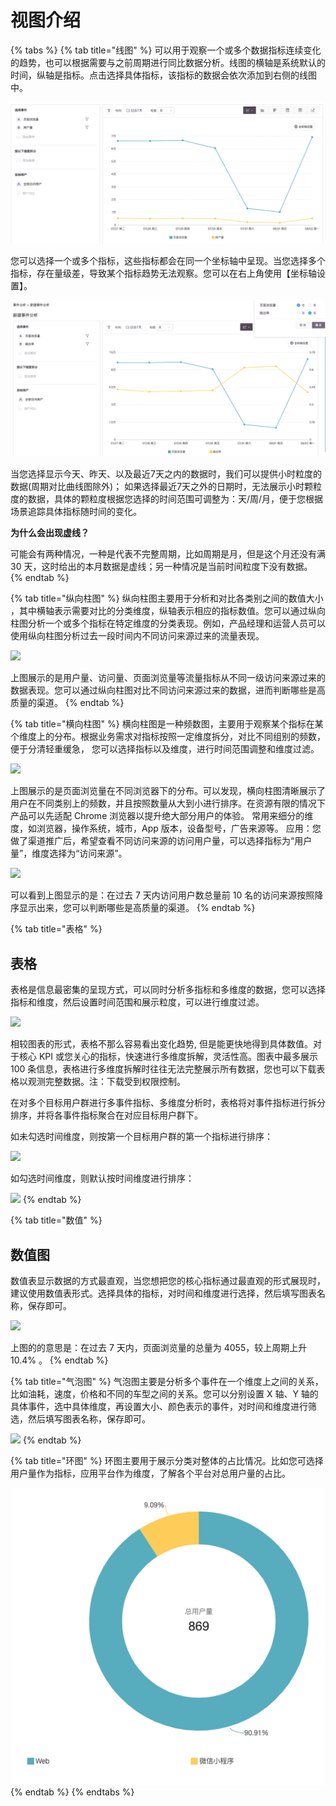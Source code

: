 # 视图介绍

{% tabs %}
{% tab title="线图" %}
可以用于观察一个或多个数据指标连续变化的趋势，也可以根据需要与之前周期进行同比数据分析。线图的横轴是系统默认的时间，纵轴是指标。点击选择具体指标，该指标的数据会依次添加到右侧的线图中。

![](../../../../.gitbook/assets/shi-jian-fen-xi-zhe-xian-tu-.png)

您可以选择一个或多个指标，这些指标都会在同一个坐标轴中呈现。当您选择多个指标，存在量级差，导致某个指标趋势无法观察。您可以在右上角使用【坐标轴设置】。 

![](../../../../.gitbook/assets/shuang-zhou-zhan-shi-.png)

当您选择显示今天、昨天、以及最近7天之内的数据时，我们可以提供小时粒度的数据\(周期对比曲线图除外\)； 如果选择最近7天之外的日期时，无法展示小时颗粒度的数据，具体的颗粒度根据您选择的时间范围可调整为：天/周/月，便于您根据场景追踪具体指标随时间的变化。

**为什么会出现虚线？**

可能会有两种情况，一种是代表不完整周期，比如周期是月，但是这个月还没有满 30 天，这时给出的本月数据是虚线；另一种情况是当前时间粒度下没有数据。
{% endtab %}

{% tab title="纵向柱图" %}
纵向柱图主要用于分析和对比各类别之间的数值大小 ，其中横轴表示需要对比的分类维度，纵轴表示相应的指标数值。您可以通过纵向柱图分析一个或多个指标在特定维度的分类表现。例如，产品经理和运营人员可以使用纵向柱图分析过去一段时间内不同访问来源过来的流量表现。

![](https://docs.growingio.com/.gitbook/assets/-LGNxeGABUADKiTWTaEM-LLTA9B89L-GdGwzIBJC-LLTAoiHQiFiahnp6vsoimage.png)

上图展示的是用户量、访问量、页面浏览量等流量指标从不同一级访问来源过来的数据表现。您可以通过纵向柱图对比不同访问来源过来的数据，进而判断哪些是高质量的渠道。
{% endtab %}

{% tab title="横向柱图" %}
横向柱图是一种频数图，主要用于观察某个指标在某个维度上的分布。根据业务需求对指标按照一定维度拆分，对比不同组别的频数，便于分清轻重缓急， 您可以选择指标以及维度，进行时间范围调整和维度过滤。

![](https://docs.growingio.com/.gitbook/assets/-LGNxeGABUADKiTWTaEM-LLOlf19XxXNqhWMjuLC-LLOkOxiNELTmeKyYWP1E6A8AAE59091E69FB1E59BBE.png)

上图展示的是页面浏览量在不同浏览器下的分布。可以发现，横向柱图清晰展示了用户在不同类别上的频数，并且按照数量从大到小进行排序。在资源有限的情况下产品可以先适配 Chrome 浏览器以提升绝大部分用户的体验。 常用来细分的维度，如浏览器，操作系统，城市，App 版本，设备型号，广告来源等。 应用：您做了渠道推广后，希望查看不同访问来源的访问用户量，可以选择指标为“用户量”，维度选择为“访问来源”。

![](https://docs.growingio.com/.gitbook/assets/-LGNxeGABUADKiTWTaEM-LLOlf19XxXNqhWMjuLC-LLOkv2Pn-PeoxlXJq6_image.png)

可以看到上图显示的是：在过去 7 天内访问用户数总量前 10 名的访问来源按照降序显示出来，您可以判断哪些是高质量的渠道。
{% endtab %}

{% tab title="表格" %}
## **表格** <a id="43-biao-ge"></a>

表格是信息最密集的呈现方式，可以同时分析多指标和多维度的数据，您可以选择指标和维度，然后设置时间范围和展示粒度，可以进行维度过滤。

![](https://docs.growingio.com/.gitbook/assets/-LGNxeGABUADKiTWTaEM-LLOlf19XxXNqhWMjuLC-LLOlQBOtfFWzGKB1gUcimage.png)

相较图表的形式，表格不那么容易看出变化趋势, 但是能更快地得到具体数值。对于核心 KPI 或您关心的指标，快速进行多维度拆解，灵活性高。图表中最多展示 100 条信息，表格进行多维度拆解时往往无法完整展示所有数据，您也可以下载表格以观测完整数据。注：下载受到权限控制。

在对多个目标用户群进行多事件指标、多维度分析时，表格将对事件指标进行拆分排序，并将各事件指标聚合在对应目标用户群下。

如未勾选时间维度，则按第一个目标用户群的第一个指标进行排序：

![](https://docs.growingio.com/.gitbook/assets/-LGNxeGABUADKiTWTaEM-LLm2afb4ZhF5KN2xeGo-LLm4BEfj37YEBvtEd-OE6B2A1E697B6E997B4.png)

如勾选时间维度，则默认按时间维度进行排序：

![](https://docs.growingio.com/.gitbook/assets/-LGNxeGABUADKiTWTaEM-LLm2afb4ZhF5KN2xeGo-LLm4VZFEDqUQFmKWD6BE697B6E997B4.png)
{% endtab %}

{% tab title="数值" %}
## **数值图** <a id="45-shu-zhi-tu"></a>

数值表显示数据的方式最直观，当您想把您的核心指标通过最直观的形式展现时，建议使用数值表形式。选择具体的指标，对时间和维度进行选择，然后填写图表名称，保存即可。

![](https://docs.growingio.com/.gitbook/assets/-LGNxeGABUADKiTWTaEM-LLOlf19XxXNqhWMjuLC-LLOfE_DtTUbBn7dQ0N7E695B0E580BCE59BBE.png)

上图的的意思是：在过去 7 天内，页面浏览量的总量为 4055，较上周期上升 10.4% 。
{% endtab %}

{% tab title="气泡图" %}
气泡图主要是分析多个事件在一个维度上之间的关系，比如油耗，速度，价格和不同的车型之间的关系。您可以分别设置 X 轴、Y 轴的具体事件，选中具体维度，再设置大小、颜色表示的事件，对时间和维度进行筛选，然后填写图表名称，保存即可。

![](https://docs.growingio.com/.gitbook/assets/-LGNxeGABUADKiTWTaEM-LLOlf19XxXNqhWMjuLC-LLOi8X370beS-4gkyfhE6B094E6B3A1E59BBE.png)
{% endtab %}

{% tab title="环图" %}
环图主要用于展示分类对整体的占比情况。比如您可选择用户量作为指标，应用平台作为维度，了解各个平台对总用户量的占比。

![](../../../../.gitbook/assets/image%20%28149%29.png)
{% endtab %}
{% endtabs %}

